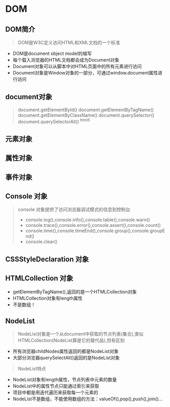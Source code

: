 # DOM 
## DOM简介 
> DOM是W3C定义访问HTML和XML文档的一个标准 
- DOM是document object model的缩写 
- 每个载入浏览器的HTML文档都会成为Document对象 
- Document对象可以从脚本中对HTML页面中的所有元素进行访问 
- Document对象是Window对象的一部分，可通过window.document属性进行访问 
## document对象  
> document.getElementById()
> document.getElementByTagName()
> document.getElementByClassName()
> document.querySelector()
> document.querySelectorAll() <sup>html5</sup>

## 元素对象  

## 属性对象  

## 事件对象   

## Console 对象   
> console 对象提供了访问浏览器调试模式的信息到控制台   
>
> - console.log(),console.info(),console.table(),console.warn()  
> - console.trace(),console.error(),console.assert(),console.count()  
> - console.time(),console.timeEnd(),console.group(),console.groupEnd()  
> - console.clear()
## CSSStyleDeclaration 对象  

## HTMLCollection 对象  
- getElementByTagName(),返回的是一个HTMLCollection对象  
- HTMLCollection对象有length属性   
- 不是数组！

## NodeList  
> NodeList对象是一个从document中获取的节点列表(集合),类似HTMLCollection(NodeList算是它的替代品),但有区别  
- 所有浏览器childNodes属性返回的都是NodeList对象   
- 大部分浏览器querySelectAll()返回的是NodeList对象   

> NodeList特点    
- NodeList对象有length属性，节点列表中元素的数量   
- NodeList中的属性节点只能通过索引来获取   
- 项目中都是用迭代遍历来获取每一个元素的  
- NodeList不是数组，不能使用数组的方法：valueOf(),pop(),push(),join()...